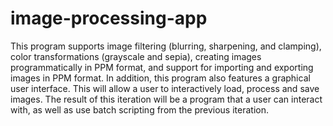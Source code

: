 # image-processing-app
This program supports image filtering (blurring, sharpening, and clamping), color transformations (grayscale and sepia), creating images programmatically in PPM format, and support for importing and exporting images in PPM format. In addition, this program also features a graphical user interface. This will allow a user to interactively load, process and save images. The result of this iteration will be a program that a user can interact with, as well as use batch scripting from the previous iteration.
